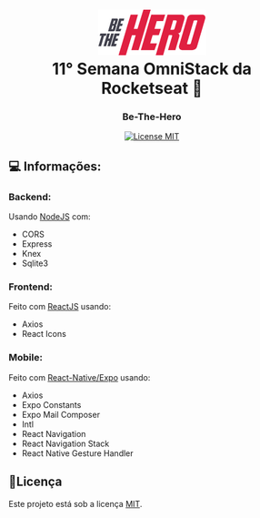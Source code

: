 <h1 align="center">
<img src="mobile\src\assets\logo@2x.png?raw=true" alt="Logo">
  <br>
  11° Semana OmniStack da Rocketseat 🚀
  <br>
</h1>

<h3 align="center">Be-The-Hero</h4>

<p align="center">
  <a href="https://opensource.org/licenses/MIT">
    <img src="https://img.shields.io/badge/License-MIT-blue.svg" alt="License MIT">
  </a>
</p>

## 💻 Informações:

### Backend:

Usando [NodeJS](https://nodejs.org/) com:

- CORS
- Express
- Knex
- Sqlite3

### Frontend:

Feito com [ReactJS](https://reactjs.org/) usando:

- Axios
- React Icons

### Mobile:

Feito com [React-Native/Expo](https://expo.io/) usando:

- Axios
- Expo Constants
- Expo Mail Composer
- Intl
- React Navigation
- React Navigation Stack
- React Native Gesture Handler

## 📝Licença

Este projeto está sob a licença [MIT](LICENSE).
